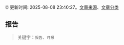 :alarm_clock: 更新时间: 2025-08-08 23:40:27。[文章来源](/README.md)、[文章分类](/TAGS.md)

## 报告


> 关键字：`报告`、`月报`



